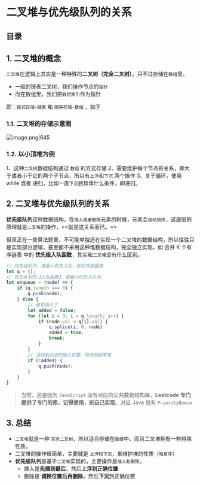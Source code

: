 
# 二叉堆与优先级队列的关系



## 目录
<!-- toc -->
 ## 1. 二叉堆的概念 

`二叉堆`在逻辑上其实是一种特殊的**二叉树（完全二叉树）**，只不过存储在`数组`里。
- 一般的链表二叉树，我们操作节点的`指针`
- 而在数组里，我们把`数组索引`作为指针

即：`链式存储-链表` 和 `顺序存储-数组` ，如下

### 1.1. 二叉堆的存储示意图

![image.png|645](https://832-1310531898.cos.ap-beijing.myqcloud.com/9e5d6abf73768f9a07bf376447096361.png)

### 1.2. 以小顶堆为例

 1、这种`二叉树`数据结构通过 `数组` 的方式存储
2、需要维护每个节点的关系，即大于或者小于它的两个子节点，所以有`上浮`和`下沉` 两个操作
3、关于循环，使用 while 或者 递归，比如一直`下沉`到具体什么条件，即递归。

## 2. 二叉堆与优先级队列的关系

**优先级队列**这种数据结构，在`插入或者删除`元素的时候，元素会`自动排序`，这底层的原理就是`二叉堆`的操作，==就是这关系而已。== 

但真正在一些算法题里，不可能单独还在实现一个二叉堆的数据结构，所以往往只是实现部分逻辑，甚至都不采用这种堆数据结构，完全独立实现。如 合并 K 个有序链表 中的 **优先级入队函数**，其实和`二叉堆`没有什么区别。

```javascript
// 优先级队列，值最小的先入队，即优先级最高
let q = [];
// 优先队列的【入队函数】，值最小的先入队列
let enqueue = (node) => {
	if (q.length === 0) {
		q.push(node);
	} else {
		// 是否插入了
		let added = false;
		for (let i = 0; i < q.length; i++) {
			if (node.val < q[i].val) {
				q.splice(i, 0, node)
				added = true;
				break;
			}
		}
		// 没找到合适的插入位置，则添加到末尾
		if (!added) {
			q.push(node);
		}
	}
}
```

> 当然，还是因为 `JavaScript` 没有对应的公共数据结构库，**Leetcode 专门提供了专门的库，记得使用，别自己实现**。对应 Java 就有 `PriorityQueue`

## 3. 总结

- `二叉堆`就是一种 `完全二叉树`，所以适合存储在`数组`中，而且二叉堆拥有一些特殊性质。
- 二叉堆的操作很简单，主要就是 `上浮和下沉`，来维护堆的性质（`堆有序`）
- **优先级队列**是基于`二叉堆`实现的，主要操作是`插入和删除`。
	- 插入是**先插到最后**，然后**上浮到正确位置**
	- 删除是 **调换位置后再删除**，然后**下沉**到正确位置

